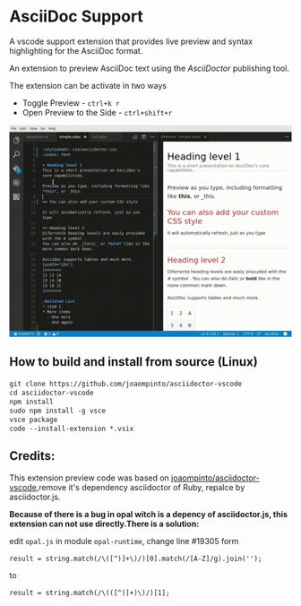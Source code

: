 # AsciiDoc Support
A vscode support extension that provides live preview and syntax highlighting for the AsciiDoc format.

An extension to preview AsciiDoc text using the _AsciiDoctor_ publishing tool.

The extension can be activate in two ways

* Toggle Preview - `ctrl+k r`
* Open Preview to the Side - `ctrl+shift+r`

![alt](images/simple.gif)

## How to build and install from source (Linux)
```
git clone https://github.com/joaompinto/asciidoctor-vscode
cd asciidoctor-vscode
npm install
sudo npm install -g vsce
vsce package
code --install-extension *.vsix
```

## Credits:
This extension preview code was based on [joaompinto/asciidoctor-vscode](https://github.com/tht13/RST-vscode/),remove it's dependency asciidoctor of Ruby, repalce by asciidoctor.js.

**Because of there is a bug in opal witch is a depency of asciidoctor.js, this extension can not use directly.There is a solution:**

edit `opal.js` in module `opal-runtime`, change line #19305 form 

```
result = string.match(/\([^)]+\)/)[0].match(/[A-Z]/g).join('');
```

to

```
result = string.match(/\(([^)]+)\)/)[1];
```
